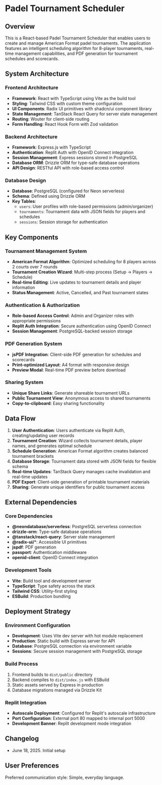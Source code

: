 # Padel Tournament Scheduler

## Overview
This is a React-based Padel Tournament Scheduler that enables users to create and manage American Format padel tournaments. The application features an intelligent scheduling algorithm for 8-player tournaments, real-time management capabilities, and PDF generation for tournament schedules and scorecards.

## System Architecture

### Frontend Architecture
- **Framework**: React with TypeScript using Vite as the build tool
- **Styling**: Tailwind CSS with custom theme configuration
- **UI Components**: Radix UI primitives with shadcn/ui component library
- **State Management**: TanStack React Query for server state management
- **Routing**: Wouter for client-side routing
- **Form Handling**: React Hook Form with Zod validation

### Backend Architecture
- **Framework**: Express.js with TypeScript
- **Authentication**: Replit Auth with OpenID Connect integration
- **Session Management**: Express sessions stored in PostgreSQL
- **Database ORM**: Drizzle ORM for type-safe database operations
- **API Design**: RESTful API with role-based access control

### Database Design
- **Database**: PostgreSQL (configured for Neon serverless)
- **Schema**: Defined using Drizzle ORM
- **Key Tables**:
  - `users`: User profiles with role-based permissions (admin/organizer)
  - `tournaments`: Tournament data with JSON fields for players and schedules
  - `sessions`: Session storage for authentication

## Key Components

### Tournament Management System
- **American Format Algorithm**: Optimized scheduling for 8 players across 2 courts over 7 rounds
- **Tournament Creation Wizard**: Multi-step process (Setup → Players → Schedule)
- **Real-time Editing**: Live updates to tournament details and player information
- **Status Management**: Active, Cancelled, and Past tournament states

### Authentication & Authorization
- **Role-based Access Control**: Admin and Organizer roles with appropriate permissions
- **Replit Auth Integration**: Secure authentication using OpenID Connect
- **Session Management**: PostgreSQL-backed session storage

### PDF Generation System
- **jsPDF Integration**: Client-side PDF generation for schedules and scorecards
- **Print-optimized Layout**: A4 format with responsive design
- **Preview Modal**: Real-time PDF preview before download

### Sharing System
- **Unique Share Links**: Generate shareable tournament URLs
- **Public Tournament View**: Anonymous access to shared tournaments
- **Copy-to-clipboard**: Easy sharing functionality

## Data Flow

1. **User Authentication**: Users authenticate via Replit Auth, creating/updating user records
2. **Tournament Creation**: Wizard collects tournament details, player names, and generates optimal schedule
3. **Schedule Generation**: American Format algorithm creates balanced tournament brackets
4. **Database Storage**: Tournament data stored with JSON fields for flexible schema
5. **Real-time Updates**: TanStack Query manages cache invalidation and real-time updates
6. **PDF Export**: Client-side generation of printable tournament materials
7. **Sharing**: Generate unique identifiers for public tournament access

## External Dependencies

### Core Dependencies
- **@neondatabase/serverless**: PostgreSQL serverless connection
- **drizzle-orm**: Type-safe database operations
- **@tanstack/react-query**: Server state management
- **@radix-ui/***: Accessible UI primitives
- **jspdf**: PDF generation
- **passport**: Authentication middleware
- **openid-client**: OpenID Connect integration

### Development Tools
- **Vite**: Build tool and development server
- **TypeScript**: Type safety across the stack
- **Tailwind CSS**: Utility-first styling
- **ESBuild**: Production bundling

## Deployment Strategy

### Environment Configuration
- **Development**: Uses Vite dev server with hot module replacement
- **Production**: Static build with Express server for API
- **Database**: PostgreSQL connection via environment variable
- **Sessions**: Secure session management with PostgreSQL storage

### Build Process
1. Frontend builds to `dist/public` directory
2. Backend compiles to `dist/index.js` with ESBuild
3. Static assets served by Express in production
4. Database migrations managed via Drizzle Kit

### Replit Integration
- **Autoscale Deployment**: Configured for Replit's autoscale infrastructure
- **Port Configuration**: External port 80 mapped to internal port 5000
- **Development Banner**: Replit development mode integration

## Changelog
- June 18, 2025. Initial setup

## User Preferences
Preferred communication style: Simple, everyday language.